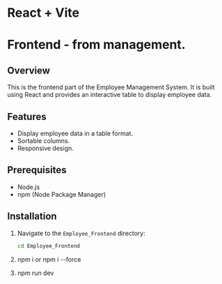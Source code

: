 # React + Vite

# Frontend - from management.

## Overview

This is the frontend part of the Employee Management System. It is built using React and provides an interactive table to display employee data.

## Features

- Display employee data in a table format.
- Sortable columns.
- Responsive design.

## Prerequisites

- Node.js
- npm (Node Package Manager)

## Installation

1. Navigate to the `Employee_Frontend` directory:
   ```sh
   cd Employee_Frontend

 2.  npm i or npm i --force

 3. npm run dev